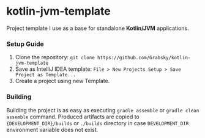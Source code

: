 # kotlin-jvm-template
Project template I use as a base for standalone **Kotlin/JVM** applications.

### Setup Guide
1. Clone the repository: `git clone https://github.com/Grabsky/kotlin-jvm-template`
2. Save as IntelliJ IDEA template: `File > New Projects Setup > Save Project as Template...`
3. Create a project using new Template.

### Building
Building the project is as easy as executing `gradle assemble` or `gradle clean assemble` command.
Produced artifacts are copied to `{DEVELOPMENT_DIR}/builds` or `./builds` directory in case `DEVELOPMENT_DIR` environment variable does not exist.
